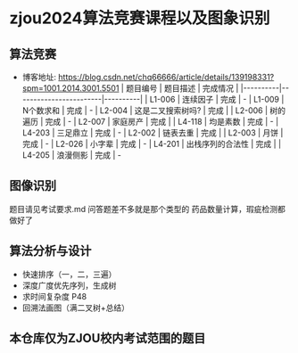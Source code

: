 # zjou2024算法竞赛课程以及图象识别

## 算法竞赛
- 博客地址: https://blog.csdn.net/chq66666/article/details/139198331?spm=1001.2014.3001.5501
| 题目编号 | 题目描述               | 完成情况 |
|----------|------------------------|----------|
| L1-006   | 连续因子               | 完成   | -
| L1-009   | N个数求和              | 完成   | -
| L2-004   | 这是二叉搜索树吗?       | 完成   |
| L2-006   | 树的遍历               | 完成   | -
| L2-007   | 家庭房产               | 完成   |
| L4-118   | 均是素数               | 完成   | -
| L4-203   | 三足鼎立               | 完成   | -
| L2-002   | 链表去重               | 完成   |
| L2-003   | 月饼                  | 完成   | -
| L2-026   | 小字辈                | 完成   | -
| L4-201   | 出栈序列的合法性       | 完成   |
| L4-205   | 浪漫侧影               | 完成   | -

## 图像识别

题目请见考试要求.md
问答题差不多就是那个类型的
药品数量计算，瑕疵检测都做好了

## 算法分析与设计

- 快速排序（一，二，三遍）
- 深度广度优先序列，生成树
- 求时间复杂度 P48
- 回溯法画图（满二叉树+总结）

## 本仓库仅为ZJOU校内考试范围的题目

